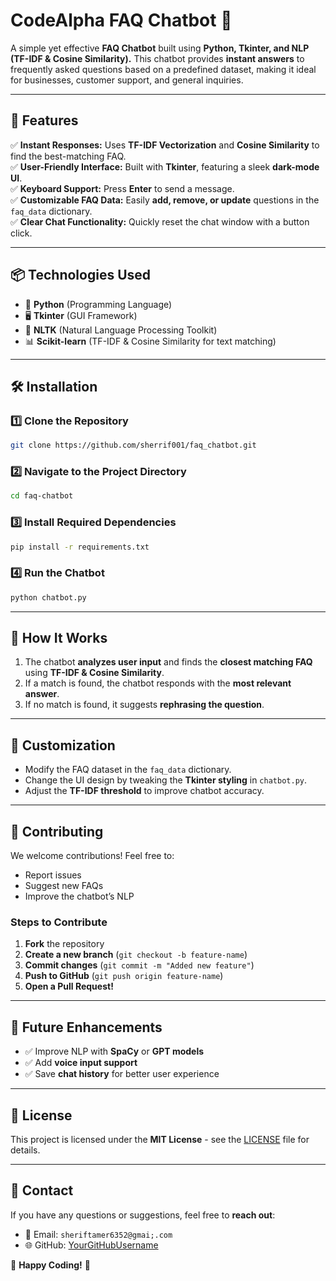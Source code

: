 # CodeAlpha FAQ Chatbot 🤖

A simple yet effective **FAQ Chatbot** built using **Python, Tkinter, and NLP (TF-IDF & Cosine Similarity).** This chatbot provides **instant answers** to frequently asked questions based on a predefined dataset, making it ideal for businesses, customer support, and general inquiries.

---

## 🚀 Features
✅ **Instant Responses:** Uses **TF-IDF Vectorization** and **Cosine Similarity** to find the best-matching FAQ.  
✅ **User-Friendly Interface:** Built with **Tkinter**, featuring a sleek **dark-mode UI**.  
✅ **Keyboard Support:** Press **Enter** to send a message.  
✅ **Customizable FAQ Data:** Easily **add, remove, or update** questions in the `faq_data` dictionary.  
✅ **Clear Chat Functionality:** Quickly reset the chat window with a button click.  

---

## 📦 Technologies Used
- 🐍 **Python** (Programming Language)
- 🖥 **Tkinter** (GUI Framework)
- 🧠 **NLTK** (Natural Language Processing Toolkit)
- 📊 **Scikit-learn** (TF-IDF & Cosine Similarity for text matching)

---

## 🛠 Installation

### 1️⃣ Clone the Repository
```sh
git clone https://github.com/sherrif001/faq_chatbot.git
```

### 2️⃣ Navigate to the Project Directory
```sh
cd faq-chatbot
```

### 3️⃣ Install Required Dependencies
```sh
pip install -r requirements.txt
```

### 4️⃣ Run the Chatbot
```sh
python chatbot.py
```

---



## 🧐 How It Works
1. The chatbot **analyzes user input** and finds the **closest matching FAQ** using **TF-IDF & Cosine Similarity**.
2. If a match is found, the chatbot responds with the **most relevant answer**.
3. If no match is found, it suggests **rephrasing the question**.

---

## 🎨 Customization
- Modify the FAQ dataset in the `faq_data` dictionary.
- Change the UI design by tweaking the **Tkinter styling** in `chatbot.py`.
- Adjust the **TF-IDF threshold** to improve chatbot accuracy.

---

## 🤝 Contributing
We welcome contributions! Feel free to:
- Report issues
- Suggest new FAQs
- Improve the chatbot’s NLP

### Steps to Contribute
1. **Fork** the repository
2. **Create a new branch** (`git checkout -b feature-name`)
3. **Commit changes** (`git commit -m "Added new feature"`)
4. **Push to GitHub** (`git push origin feature-name`)
5. **Open a Pull Request!**

---

## 🔮 Future Enhancements
- ✅ Improve NLP with **SpaCy** or **GPT models**
- ✅ Add **voice input support**
- ✅ Save **chat history** for better user experience

---

## 📜 License
This project is licensed under the **MIT License** - see the [LICENSE](LICENSE) file for details.

---

## 📧 Contact
If you have any questions or suggestions, feel free to **reach out**:
- 📩 Email: `sheriftamer6352@gmai;.com`
- 🌐 GitHub: [YourGitHubUsername](https://github.com/sherrif001)

🚀 **Happy Coding!** 🎉
